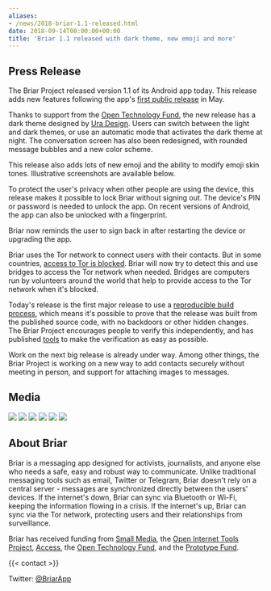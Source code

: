 ```yaml
---
aliases:
- /news/2018-briar-1.1-released.html
date: 2018-09-14T00:00:00+00:00
title: 'Briar 1.1 released with dark theme, new emoji and more'
---
```


## Press Release

The Briar Project released version 1.1 of its Android app today. This
release adds new features following the app's [first public
release](/news/2018-1.0-released-new-funding/) in May.

Thanks to support from the [Open Technology
Fund](https://www.opentech.fund/), the new release has a dark theme
designed by [Ura Design](http://www.ura.design/). Users can switch
between the light and dark themes, or use an automatic mode that
activates the dark theme at night. The conversation screen has also been
redesigned, with rounded message bubbles and a new color scheme.

This release also adds lots of new emoji and the ability to modify emoji
skin tones. Illustrative screenshots are available below.

To protect the user's privacy when other people are using the device,
this release makes it possible to lock Briar without signing out. The
device's PIN or password is needed to unlock the app. On recent versions
of Android, the app can also be unlocked with a fingerprint.

Briar now reminds the user to sign back in after restarting the device
or upgrading the app.

Briar uses the Tor network to connect users with their contacts. But in
some countries, [access to Tor is blocked](http://grobox.de/tor). Briar
will now try to detect this and use bridges to access the Tor network
when needed. Bridges are computers run by volunteers around the world
that help to provide access to the Tor network when it's blocked.

Today's release is the first major release to use a [reproducible build
process](https://blog.grobox.de/2018/building-briar-reproducible-and-why-it-matters/),
which means it's possible to prove that the release was built from the
published source code, with no backdoors or other hidden changes. The
Briar Project encourages people to verify this independently, and has
published [tools](https://code.briarproject.org/briar/briar-reproducer)
to make the verification as easy as possible.

Work on the next big release is already under way. Among other things,
the Briar Project is working on a new way to add contacts securely
without meeting in person, and support for attaching images to messages.

## Media

<div id="screenshots">
  <a href="/img/screenshots/11_dark_theme.png">
  <img src="/img/screenshots/11_dark_theme.png"></a>
  <a href="/img/screenshots/11_emoji_light.png">
  <img src="/img/screenshots/11_emoji_light.png"></a>
  <a href="/img/screenshots/11_emoji_dark.png">
  <img src="/img/screenshots/11_emoji_dark.png"></a>
  <a href="/img/screenshots/11_sign_in_reminder.png">
  <img src="/img/screenshots/11_sign_in_reminder.png"></a>
  <a href="/img/screenshots/11_app_lock.gif">
  <img src="/img/screenshots/11_app_lock.gif"></a>
  <a href="/img/screenshots/11_tor_settings.png">
  <img src="/img/screenshots/11_tor_settings.png"></a>
</div>

## About Briar

Briar is a messaging app designed for activists, journalists, and anyone
else who needs a safe, easy and robust way to communicate. Unlike
traditional messaging tools such as email, Twitter or Telegram, Briar
doesn't rely on a central server - messages are synchronized directly
between the users' devices. If the internet's down, Briar can sync via
Bluetooth or Wi-Fi, keeping the information flowing in a crisis. If the
internet's up, Briar can sync via the Tor network, protecting users and
their relationships from surveillance.

Briar has received funding from [Small
Media](https://smallmedia.org.uk/), the [Open Internet Tools
Project](https://web.archive.org/web/20160413063937/https://www.openitp.org/),
[Access](https://accessnow.org/), the [Open Technology
Fund](https://www.opentech.fund/), and the [Prototype
Fund](https://prototypefund.de/).

{{< contact  >}}

Twitter: [@BriarApp](https://twitter.com/BriarApp)
